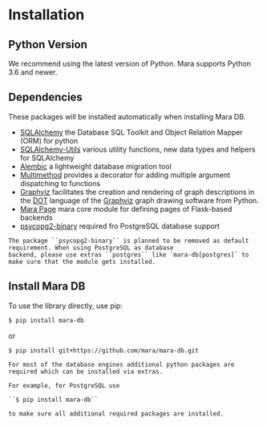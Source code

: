 Installation
============

Python Version
--------------

We recommend using the latest version of Python. Mara supports Python
3.6 and newer.

Dependencies
------------

These packages will be installed automatically when installing Mara DB.

* [SQLAlchemy] the Database SQL Toolkit and Object Relation Mapper (ORM) for python
* [SQLAlchemy-Utils] various utility functions, new data types and helpers for SQLAlchemy
* [Alembic] a lightweight database migration tool
* [Multimethod] provides a decorator for adding multiple argument dispatching to functions
* [Graphviz] facilitates the creation and rendering of graph descriptions in the [DOT](https://www.graphviz.org/doc/info/lang.html) language of the [Graphviz](https://www.graphviz.org/) graph drawing software from Python.
* [Mara Page] mara core module for defining pages of Flask-based backends
* [psycopg2-binary] required fro PostgreSQL database support

[SQLAlchemy]: https://www.sqlalchemy.org/
[SQLAlchemy-Utils]: https://sqlalchemy-utils.readthedocs.io/
[Alembic]: https://pygments.org/
[Multimethod]: https://pypi.org/project/multimethod/
[Graphviz]: https://graphviz.readthedocs.io/
[Mara Page]: https://mara-page.readthedocs.io/
[psycopg2-binary]: https://pypi.org/project/psycopg2-binary/

```{warning}
The package ``psycopg2-binary`` is planned to be removed as default requirement. When using PostgreSQL as database
backend, please use extras ``postgres`` like `mara-db[postgres]` to make sure that the module gets installed.
```

Install Mara DB
---------------

To use the library directly, use pip:

``` bash
$ pip install mara-db
```

or

``` bash
$ pip install git+https://github.com/mara/mara-db.git
```

```{note}
For most of the database engines additional python packages are required which can be installed via extras.

For example, for PostgreSQL use

``$ pip install mara-db``

to make sure all additional required packages are installed.
```
